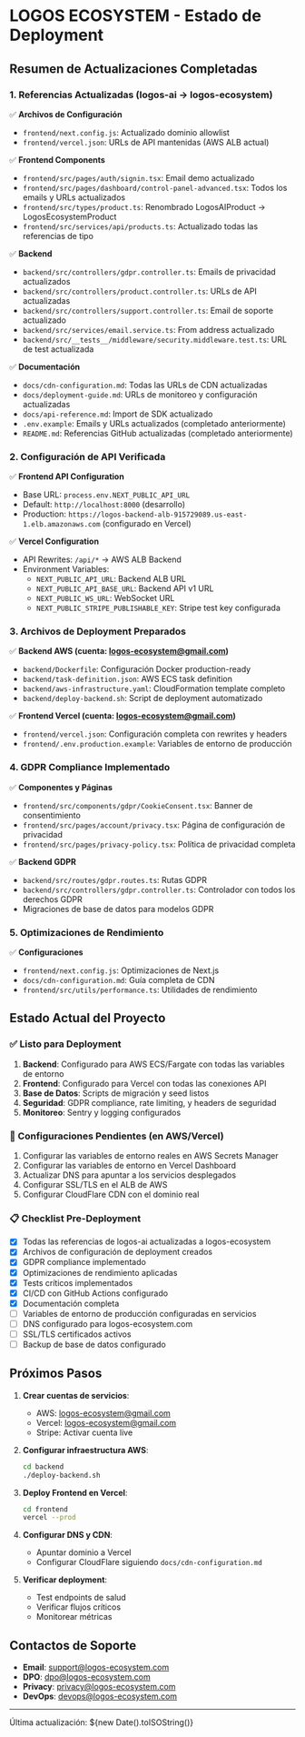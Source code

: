 # LOGOS ECOSYSTEM - Estado de Deployment

## Resumen de Actualizaciones Completadas

### 1. Referencias Actualizadas (logos-ai → logos-ecosystem)

✅ **Archivos de Configuración**
- `frontend/next.config.js`: Actualizado dominio allowlist
- `frontend/vercel.json`: URLs de API mantenidas (AWS ALB actual)

✅ **Frontend Components**
- `frontend/src/pages/auth/signin.tsx`: Email demo actualizado
- `frontend/src/pages/dashboard/control-panel-advanced.tsx`: Todos los emails y URLs actualizados
- `frontend/src/types/product.ts`: Renombrado LogosAIProduct → LogosEcosystemProduct
- `frontend/src/services/api/products.ts`: Actualizado todas las referencias de tipo

✅ **Backend**
- `backend/src/controllers/gdpr.controller.ts`: Emails de privacidad actualizados
- `backend/src/controllers/product.controller.ts`: URLs de API actualizadas
- `backend/src/controllers/support.controller.ts`: Email de soporte actualizado
- `backend/src/services/email.service.ts`: From address actualizado
- `backend/src/__tests__/middleware/security.middleware.test.ts`: URL de test actualizada

✅ **Documentación**
- `docs/cdn-configuration.md`: Todas las URLs de CDN actualizadas
- `docs/deployment-guide.md`: URLs de monitoreo y configuración actualizadas
- `docs/api-reference.md`: Import de SDK actualizado
- `.env.example`: Emails y URLs actualizados (completado anteriormente)
- `README.md`: Referencias GitHub actualizadas (completado anteriormente)

### 2. Configuración de API Verificada

✅ **Frontend API Configuration**
- Base URL: `process.env.NEXT_PUBLIC_API_URL`
- Default: `http://localhost:8000` (desarrollo)
- Production: `https://logos-backend-alb-915729089.us-east-1.elb.amazonaws.com` (configurado en Vercel)

✅ **Vercel Configuration**
- API Rewrites: `/api/*` → AWS ALB Backend
- Environment Variables:
  - `NEXT_PUBLIC_API_URL`: Backend ALB URL
  - `NEXT_PUBLIC_API_BASE_URL`: Backend API v1 URL
  - `NEXT_PUBLIC_WS_URL`: WebSocket URL
  - `NEXT_PUBLIC_STRIPE_PUBLISHABLE_KEY`: Stripe test key configurada

### 3. Archivos de Deployment Preparados

✅ **Backend AWS (cuenta: logos-ecosystem@gmail.com)**
- `backend/Dockerfile`: Configuración Docker production-ready
- `backend/task-definition.json`: AWS ECS task definition
- `backend/aws-infrastructure.yaml`: CloudFormation template completo
- `backend/deploy-backend.sh`: Script de deployment automatizado

✅ **Frontend Vercel (cuenta: logos-ecosystem@gmail.com)**
- `frontend/vercel.json`: Configuración completa con rewrites y headers
- `frontend/.env.production.example`: Variables de entorno de producción

### 4. GDPR Compliance Implementado

✅ **Componentes y Páginas**
- `frontend/src/components/gdpr/CookieConsent.tsx`: Banner de consentimiento
- `frontend/src/pages/account/privacy.tsx`: Página de configuración de privacidad
- `frontend/src/pages/privacy-policy.tsx`: Política de privacidad completa

✅ **Backend GDPR**
- `backend/src/routes/gdpr.routes.ts`: Rutas GDPR
- `backend/src/controllers/gdpr.controller.ts`: Controlador con todos los derechos GDPR
- Migraciones de base de datos para modelos GDPR

### 5. Optimizaciones de Rendimiento

✅ **Configuraciones**
- `frontend/next.config.js`: Optimizaciones de Next.js
- `docs/cdn-configuration.md`: Guía completa de CDN
- `frontend/src/utils/performance.ts`: Utilidades de rendimiento

## Estado Actual del Proyecto

### ✅ Listo para Deployment
1. **Backend**: Configurado para AWS ECS/Fargate con todas las variables de entorno
2. **Frontend**: Configurado para Vercel con todas las conexiones API
3. **Base de Datos**: Scripts de migración y seed listos
4. **Seguridad**: GDPR compliance, rate limiting, y headers de seguridad
5. **Monitoreo**: Sentry y logging configurados

### 🔧 Configuraciones Pendientes (en AWS/Vercel)
1. Configurar las variables de entorno reales en AWS Secrets Manager
2. Configurar las variables de entorno en Vercel Dashboard
3. Actualizar DNS para apuntar a los servicios desplegados
4. Configurar SSL/TLS en el ALB de AWS
5. Configurar CloudFlare CDN con el dominio real

### 📋 Checklist Pre-Deployment

- [x] Todas las referencias de logos-ai actualizadas a logos-ecosystem
- [x] Archivos de configuración de deployment creados
- [x] GDPR compliance implementado
- [x] Optimizaciones de rendimiento aplicadas
- [x] Tests críticos implementados
- [x] CI/CD con GitHub Actions configurado
- [x] Documentación completa
- [ ] Variables de entorno de producción configuradas en servicios
- [ ] DNS configurado para logos-ecosystem.com
- [ ] SSL/TLS certificados activos
- [ ] Backup de base de datos configurado

## Próximos Pasos

1. **Crear cuentas de servicios**:
   - AWS: logos-ecosystem@gmail.com
   - Vercel: logos-ecosystem@gmail.com
   - Stripe: Activar cuenta live

2. **Configurar infraestructura AWS**:
   ```bash
   cd backend
   ./deploy-backend.sh
   ```

3. **Deploy Frontend en Vercel**:
   ```bash
   cd frontend
   vercel --prod
   ```

4. **Configurar DNS y CDN**:
   - Apuntar dominio a Vercel
   - Configurar CloudFlare siguiendo `docs/cdn-configuration.md`

5. **Verificar deployment**:
   - Test endpoints de salud
   - Verificar flujos críticos
   - Monitorear métricas

## Contactos de Soporte

- **Email**: support@logos-ecosystem.com
- **DPO**: dpo@logos-ecosystem.com
- **Privacy**: privacy@logos-ecosystem.com
- **DevOps**: devops@logos-ecosystem.com

---

Última actualización: ${new Date().toISOString()}